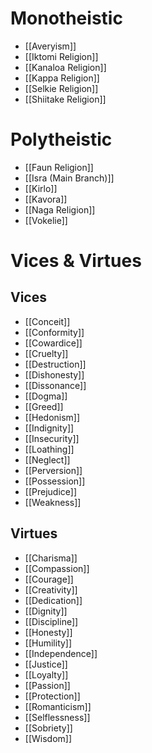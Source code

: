 # Monotheistic
- [[Averyism]]
- [[Iktomi Religion]]
- [[Kanaloa Religion]]
- [[Kappa Religion]]
- [[Selkie Religion]]
- [[Shiitake Religion]]
# Polytheistic
- [[Faun Religion]]
- [[Isra (Main Branch)]]
- [[Kirlo]]
- [[Kavora]]
- [[Naga Religion]]
- [[Vokelie]]
# Vices & Virtues
## Vices
- [[Conceit]]
- [[Conformity]]
- [[Cowardice]]
- [[Cruelty]]
- [[Destruction]]
- [[Dishonesty]]
- [[Dissonance]]
- [[Dogma]]
- [[Greed]]
- [[Hedonism]]
- [[Indignity]]
- [[Insecurity]]
- [[Loathing]]
- [[Neglect]]
- [[Perversion]]
- [[Possession]]
- [[Prejudice]]
- [[Weakness]]
## Virtues
- [[Charisma]]
- [[Compassion]]
- [[Courage]]
- [[Creativity]]
- [[Dedication]]
- [[Dignity]]
- [[Discipline]]
- [[Honesty]]
- [[Humility]]
- [[Independence]]
- [[Justice]]
- [[Loyalty]]
- [[Passion]]
- [[Protection]]
- [[Romanticism]]
- [[Selflessness]]
- [[Sobriety]]
- [[Wisdom]]